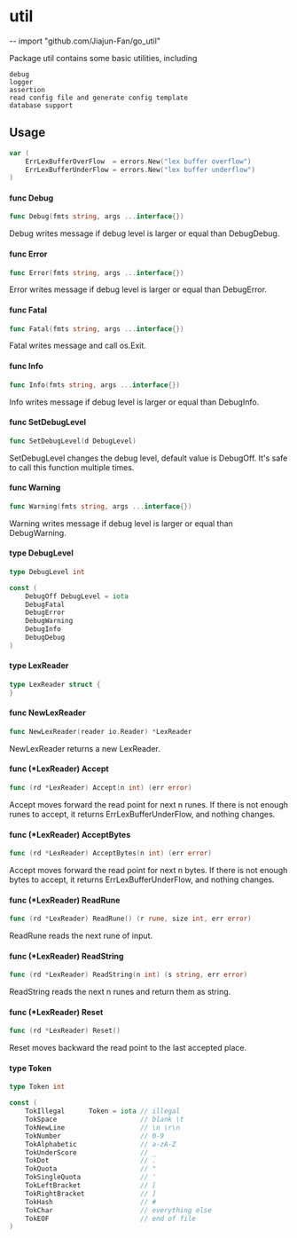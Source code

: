 # util
--
    import "github.com/Jiajun-Fan/go_util"

Package util contains some basic utilities, including

    debug
    logger
    assertion
    read config file and generate config template
    database support

## Usage

```go
var (
	ErrLexBufferOverFlow  = errors.New("lex buffer overflow")
	ErrLexBufferUnderFlow = errors.New("lex buffer underflow")
)
```

#### func  Debug

```go
func Debug(fmts string, args ...interface{})
```
Debug writes message if debug level is larger or equal than DebugDebug.

#### func  Error

```go
func Error(fmts string, args ...interface{})
```
Error writes message if debug level is larger or equal than DebugError.

#### func  Fatal

```go
func Fatal(fmts string, args ...interface{})
```
Fatal writes message and call os.Exit.

#### func  Info

```go
func Info(fmts string, args ...interface{})
```
Info writes message if debug level is larger or equal than DebugInfo.

#### func  SetDebugLevel

```go
func SetDebugLevel(d DebugLevel)
```
SetDebugLevel changes the debug level, default value is DebugOff. It's safe to
call this function multiple times.

#### func  Warning

```go
func Warning(fmts string, args ...interface{})
```
Warning writes message if debug level is larger or equal than DebugWarning.

#### type DebugLevel

```go
type DebugLevel int
```


```go
const (
	DebugOff DebugLevel = iota
	DebugFatal
	DebugError
	DebugWarning
	DebugInfo
	DebugDebug
)
```

#### type LexReader

```go
type LexReader struct {
}
```


#### func  NewLexReader

```go
func NewLexReader(reader io.Reader) *LexReader
```
NewLexReader returns a new LexReader.

#### func (*LexReader) Accept

```go
func (rd *LexReader) Accept(n int) (err error)
```
Accept moves forward the read point for next n runes. If there is not enough
runes to accept, it returns ErrLexBufferUnderFlow, and nothing changes.

#### func (*LexReader) AcceptBytes

```go
func (rd *LexReader) AcceptBytes(n int) (err error)
```
Accept moves forward the read point for next n bytes. If there is not enough
bytes to accept, it returns ErrLexBufferUnderFlow, and nothing changes.

#### func (*LexReader) ReadRune

```go
func (rd *LexReader) ReadRune() (r rune, size int, err error)
```
ReadRune reads the next rune of input.

#### func (*LexReader) ReadString

```go
func (rd *LexReader) ReadString(n int) (s string, err error)
```
ReadString reads the next n runes and return them as string.

#### func (*LexReader) Reset

```go
func (rd *LexReader) Reset()
```
Reset moves backward the read point to the last accepted place.

#### type Token

```go
type Token int
```


```go
const (
	TokIllegal      Token = iota // illegal
	TokSpace                     // blank \t
	TokNewLine                   // \n \r\n
	TokNumber                    // 0-9
	TokAlphabetic                // a-zA-Z
	TokUnderScore                // _
	TokDot                       // .
	TokQuota                     // "
	TokSingleQuota               // '
	TokLeftBracket               // [
	TokRightBracket              // ]
	TokHash                      // #
	TokChar                      // everything else
	TokEOF                       // end of file
)
```
